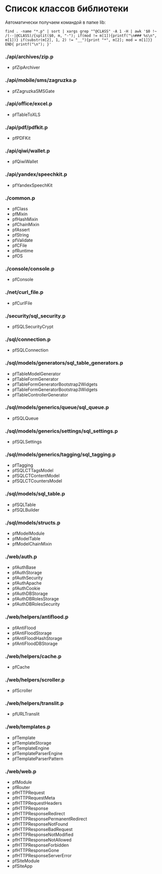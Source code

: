 Список классов библиотеки
=========================

Автоматически получаем командой в папке lib:
````
find . -name "*.p" | sort | xargs grep "^@CLASS" -A 1 -H | awk '$0 !~ /(--|@CLASS)/{split($0, m, "-"); if(mod != m[1]){printf("\n### %s\n", m[1])} if(substr(m[2], 1, 2) != "__"){print "*", m[2]; mod = m[1]}} END{ printf("\n"); }'
````

### ./api/archives/zip.p
* pfZipArchiver

### ./api/mobile/sms/zagruzka.p
* pfZagruzkaSMSGate

### ./api/office/excel.p
* pfTableToXLS

### ./api/pdf/pdfkit.p
* pfPDFKit

### ./api/qiwi/wallet.p
* pfQiwiWallet

### ./api/yandex/speechkit.p
* pfYandexSpeechKit

### ./common.p
* pfClass
* pfMixin
* pfHashMixin
* pfChainMixin
* pfAssert
* pfString
* pfValidate
* pfCFile
* pfRuntime
* pfOS

### ./console/console.p
* pfConsole

### ./net/curl_file.p
* pfCurlFile

### ./security/sql_security.p
* pfSQLSecurityCrypt

### ./sql/connection.p
* pfSQLConnection

### ./sql/models/generators/sql_table_generators.p
* pfTableModelGenerator
* pfTableFormGenerator
* pfTableFormGeneratorBootstrap2Widgets
* pfTableFormGeneratorBootstrap3Widgets
* pfTableControllerGenerator

### ./sql/models/generics/queue/sql_queue.p
* pfSQLQueue

### ./sql/models/generics/settings/sql_settings.p
* pfSQLSettings

### ./sql/models/generics/tagging/sql_tagging.p
* pfTagging
* pfSQLCTTagsModel
* pfSQLCTContentModel
* pfSQLCTCountersModel

### ./sql/models/sql_table.p
* pfSQLTable
* pfSQLBuilder

### ./sql/models/structs.p
* pfModelModule
* pfModelTable
* pfModelChainMixin

### ./web/auth.p
* pfAuthBase
* pfAuthStorage
* pfAuthSecurity
* pfAuthApache
* pfAuthCookie
* pfAuthDBStorage
* pfAuthDBRolesStorage
* pfAuthDBRolesSecurity

### ./web/helpers/antiflood.p
* pfAntiFlood
* pfAntiFloodStorage
* pfAntiFloodHashStorage
* pfAntiFloodDBStorage

### ./web/helpers/cache.p
* pfCache

### ./web/helpers/scroller.p
* pfScroller

### ./web/helpers/translit.p
* pfURLTranslit

### ./web/templates.p
* pfTemplate
* pfTemplateStorage
* pfTemplateEngine
* pfTemplateParserEngine
* pfTemplateParserPattern

### ./web/web.p
* pfModule
* pfRouter
* pfHTTPRequest
* pfHTTPRequestMeta
* pfHTTPRequestHeaders
* pfHTTPResponse
* pfHTTPResponseRedirect
* pfHTTPResponsePermanentRedirect
* pfHTTPResponseNotFound
* pfHTTPResponseBadRequest
* pfHTTPResponseNotModified
* pfHTTPResponseNotAllowed
* pfHTTPResponseForbidden
* pfHTTPResponseGone
* pfHTTPResponseServerError
* pfSiteModule
* pfSiteApp
